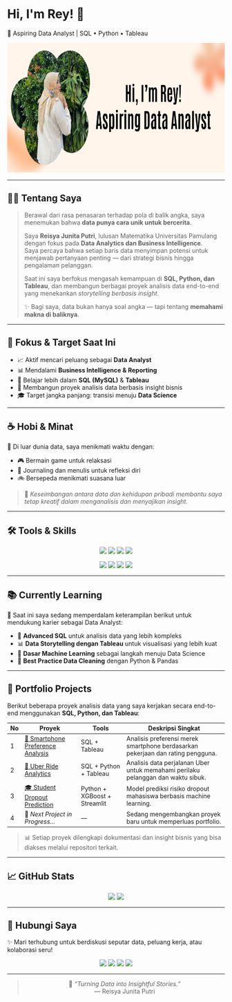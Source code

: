 # Hi, I'm Rey! 🙌  
🎯 Aspiring Data Analyst | SQL • Python • Tableau  

<div align="center">
  <img height="300" width="600" alt="Portfolio Banner" src="https://github.com/reisyajunita/reisyajunita/blob/main/banner.png">
</div>

---

## 👩‍💻 Tentang Saya

> Berawal dari rasa penasaran terhadap pola di balik angka, saya menemukan bahwa **data punya cara unik untuk bercerita**.  
>  
> Saya **Reisya Junita Putri**, lulusan Matematika Universitas Pamulang dengan fokus pada **Data Analytics dan Business Intelligence**.  
> Saya percaya bahwa setiap baris data menyimpan potensi untuk menjawab pertanyaan penting — dari strategi bisnis hingga pengalaman pelanggan.  
>  
> Saat ini saya berfokus mengasah kemampuan di **SQL, Python, dan Tableau**, dan membangun berbagai proyek analisis data end-to-end yang menekankan *storytelling berbasis insight*.  
>  
> ✨ Bagi saya, data bukan hanya soal angka — tapi tentang **memahami makna di baliknya**.

---

## 🎯 Fokus & Target Saat Ini  
- 📈 Aktif mencari peluang sebagai **Data Analyst**  
- 📊 Mendalami **Business Intelligence & Reporting**  
- 🧠 Belajar lebih dalam **SQL (MySQL)** & **Tableau**  
- 🚀 Membangun proyek analisis data berbasis insight bisnis  
- 🎓 Target jangka panjang: transisi menuju **Data Science**

---

## ☕ Hobi & Minat
🌿 Di luar dunia data, saya menikmati waktu dengan:  
- 🎮 Bermain game untuk relaksasi  
- 📖 Journaling dan menulis untuk refleksi diri  
- 🚲 Bersepeda menikmati suasana luar  

> 🌸 *Keseimbangan antara data dan kehidupan pribadi membantu saya tetap kreatif dalam menganalisis dan menyajikan insight.*

---

## 🛠️ Tools & Skills  

<p align="center">
  <img src="https://img.shields.io/badge/SQL-MySQL-blue?style=for-the-badge&logo=mysql&logoColor=white"/>
  <img src="https://img.shields.io/badge/Python-3776AB?style=for-the-badge&logo=python&logoColor=white"/>
  <img src="https://img.shields.io/badge/Tableau-E97627?style=for-the-badge&logo=tableau&logoColor=white"/>
  <img src="https://img.shields.io/badge/Excel-217346?style=for-the-badge&logo=microsoft-excel&logoColor=white"/>
</p>

<p align="center">
  <img src="https://img.shields.io/badge/PowerPoint-B7472A?style=for-the-badge&logo=microsoft-powerpoint&logoColor=white"/>
  <img src="https://img.shields.io/badge/VSCode-007ACC?style=for-the-badge&logo=visual-studio-code&logoColor=white"/>
  <img src="https://img.shields.io/badge/Google%20Sheets-34A853?style=for-the-badge&logo=googlesheets&logoColor=white"/>
  <img src="https://img.shields.io/badge/Artificial%20Intelligence-FF6F00?style=for-the-badge&logo=openai&logoColor=white"/>
</p>

---

## 📚 Currently Learning  

🌱 Saat ini saya sedang memperdalam keterampilan berikut untuk mendukung karier sebagai Data Analyst:  

- 🧮 **Advanced SQL** untuk analisis data yang lebih kompleks  
- 📊 **Data Storytelling dengan Tableau** untuk visualisasi yang lebih kuat  
- 🤖 **Dasar Machine Learning** sebagai langkah menuju Data Science  
- 🧹 **Best Practice Data Cleaning** dengan Python & Pandas  

---

## 🧩 Portfolio Projects  

Berikut beberapa proyek analisis data yang saya kerjakan secara end-to-end menggunakan **SQL, Python, dan Tableau**:  

| No | Proyek | Tools | Deskripsi Singkat |
|----|--------|--------|-------------------|
| 1 | [📱 Smartphone Preference Analysis](https://github.com/reisyajunita/cellphones_smartphone_analysis) | SQL + Tableau | Analisis preferensi merek smartphone berdasarkan pekerjaan dan rating pengguna. |
| 2 | [🚗 Uber Ride Analytics](https://github.com/reisyajunita/uber_analysis_project) | SQL + Python + Tableau | Analisis data perjalanan Uber untuk memahami perilaku pelanggan dan waktu sibuk. |
| 3 | [🎓 Student Dropout Prediction](https://github.com/reisyajunita/LaskarAI-Final-Portfolio/tree/main/08-Penerapan-DS-2) | Python + XGBoost + Streamlit | Model prediksi risiko dropout mahasiswa berbasis machine learning. |
| 4 | 🚧 *Next Project in Progress...* | — | Sedang mengembangkan proyek baru untuk memperluas portfolio. |

> 📊 Setiap proyek dilengkapi dokumentasi dan insight bisnis yang bisa diakses melalui repositori terkait.

---

## 📈 GitHub Stats  

<p align="center">
  <img height="170" src="https://github-readme-stats.vercel.app/api?username=reisyajunita&show_icons=true&theme=rose_pine&hide_border=true&count_private=true"/>
  <img height="170" src="https://github-readme-stats.vercel.app/api/top-langs/?username=reisyajunita&layout=compact&theme=rose_pine&hide_border=true"/>
</p>

---

## 🤝 Hubungi Saya  

✨ Mari terhubung untuk berdiskusi seputar data, peluang kerja, atau kolaborasi seru!  

<p align="center">
  <a href="https://www.linkedin.com/in/reisyajunita/"><img src="https://img.shields.io/badge/-LinkedIn-0077B5?style=for-the-badge&logo=linkedin&logoColor=white"/></a>
  <a href="mailto:reisyajunita@gmail.com"><img src="https://img.shields.io/badge/-Gmail-D14836?style=for-the-badge&logo=gmail&logoColor=white"/></a>
  <a href="https://www.instagram.com/reisyajunitaa/"><img src="https://img.shields.io/badge/-Instagram-E4405F?style=for-the-badge&logo=instagram&logoColor=white"/></a>
  <a href="https://public.tableau.com/app/profile/reisya.junita"><img src="https://img.shields.io/badge/-Tableau%20Public-E97627?style=for-the-badge&logo=tableau&logoColor=white"/></a>
</p>

---

<div align="center">

> 🌷 *“Turning Data into Insightful Stories.”*  
> — Reisya Junita Putri  

</div>
